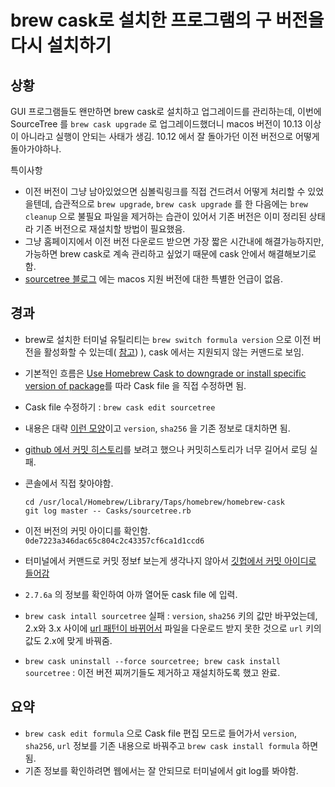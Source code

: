 
# brew cask로 설치한 프로그램의 구 버전을 다시 설치하기

## 상황

GUI 프로그램들도 왠만하면 brew cask로 설치하고 업그레이드를 관리하는데, 이번에 SourceTree 를 `brew cask upgrade` 로 업그레이드했더니 macos 버전이 10.13 이상이 아니라고 실행이 안되는 사태가 생김. 10.12 에서 잘 돌아가던 이전 버전으로 어떻게 돌아가야하나.

특이사항

- 이전 버전이 그냥 남아있었으면 심볼릭링크를 직접 건드려서 어떻게 처리할 수 있었을텐데, 습관적으로 `brew upgrade`, `brew cask upgrade` 를 한 다음에는 `brew cleanup` 으로 불필요 파일을 제거하는 습관이 있어서 기존 버전은 이미 정리된 상태라 기존 버전으로 재설치할 방법이 필요했음.
- 그냥 홈페이지에서 이전 버전 다운로드 받으면 가장 짧은 시간내에 해결가능하지만, 가능하면 brew cask로 계속 관리하고 싶었기 때문에 cask 안에서 해결해보기로 함.
- [sourcetree 블로그](https://blog.sourcetreeapp.com/) 에는 macos 지원 버전에 대한 특별한 언급이 없음.


## 경과

-  brew로 설치한 터미널 유틸리티는 `brew switch formula version` 으로 이전 버전을 활성화할 수 있는데( [참고](https://docs.brew.sh/Tips-N'-Tricks)) ),  cask 에서는 지원되지 않는 커맨드로 보임.

- 기본적인 흐름은 [Use Homebrew Cask to downgrade or install specific version of package](https://devforgalaxy.github.io/en/2016/11/05/use-homebrew-cask-to-downgrad-or-install-en.html)를 따라 Cask file 을 직접 수정하면 됨.

- Cask file 수정하기 : `brew cask edit sourcetree`
- 내용은 대략 [이런 모양](https://github.com/Homebrew/homebrew-cask/blob/master/Casks/sourcetree.rb)이고 `version`, `sha256` 을 기존 정보로 대치하면 됨.
- [github 에서 커밋 히스토리](https://github.com/Homebrew/homebrew-cask/commits/master/Casks/sourcetree.rb)를 보려고 했으나 커밋히스토리가 너무 길어서 로딩 실패.
- 콘솔에서 직접 찾아야함.
  ```
  cd /usr/local/Homebrew/Library/Taps/homebrew/homebrew-cask
  git log master -- Casks/sourcetree.rb
  ```
- 이전 버전의 커밋 아이디를 확인함. `0de7223a346dac65c804c2c43357cf6ca1d1ccd6`
- 터미널에서 커맨드로 커밋 정보f 보는게 생각나지 않아서 [깃헙에서 커밋 아이디로 들어감](https://github.com/Homebrew/homebrew-cask/commit/0de7223a346dac65c804c2c43357cf6ca1d1ccd6)
- `2.7.6a` 의 정보를 확인하여 아까 열어둔 cask file 에 입력.
- `brew cask intall sourcetree` 실패  : `version`, `sha256` 키의 값만 바꾸었는데, 2.x와 3.x 사이에 [url 패턴이 바뀌어서](https://github.com/Homebrew/homebrew-cask/commit/76362053c76649cd5b9271e35347c0732e651a24) 파일을 다운로드 받지 못한 것으로 `url` 키의 값도 2.x에 맞게 바꿔줌.
- `brew cask uninstall --force sourcetree; brew cask install sourcetree` : 이전 버전 찌꺼기들도 제거하고 재설치하도록 했고 완료.

## 요약

- `brew cask edit formula` 으로 Cask file 편집 모드로 들어가서 `version`, `sha256`, `url` 정보를 기존 내용으로 바꿔주고 `brew cask install formula` 하면 됨.
- 기존 정보를 확인하려면 웹에서는 잘 안되므로 터미널에서 git log를 봐야함.

